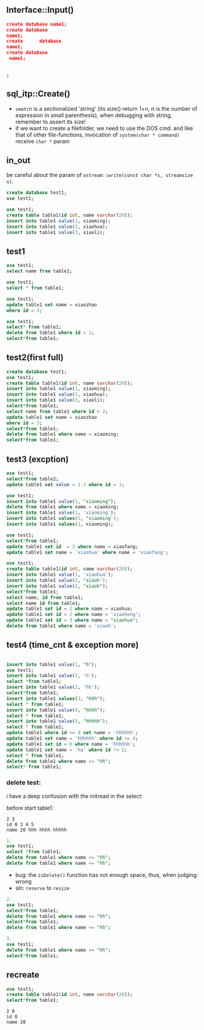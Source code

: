 ## Interface::Input()
```json
create database name1;
create database 
name1;
create      database
name1;
create database
 name1;


;
```

## sql_itp::Create()
- `smatch` is a sectionalized 'string' (its size() return 1+n, n is the number of expression in small parenthesis), when debugging with string, remember to assert its size!
- if we want to create a filefolder, we need to use the DOS cmd. and like that of other file-functions, invocation of `system(char * command)` receive `char *` param 


## in_out
be careful about the param of `ostream::write(const char *s, streamsize n)`.

```sql
create database test1;
use test1;

use test1;
create table table1(id int, name varchar(20));
insert into table1 value(1, xiaoming);
insert into table1 value(2, xiaohua);
insert into table1 value(3, xiaoli);
```

## test1
```sql
use test1;
select name from table1;

use test1;
select * from table1;

use test1;
update table1 set name = xiaozhao
where id = 3;

use test1;
select* from table1;
delete from table1 where id > 2;
select*from table1;
```

## test2(first full)
```sql
create database test1;
use test1;
create table table1(id int, name varchar(20));
insert into table1 value(1, xiaoming);
insert into table1 value(2, xiaohua);
insert into table1 value(3, xiaoli);
select*from table1;
select name from table1 where id > 2;
update table1 set name = xiaozhao
where id = 3;
select*from table1;
delete from table1 where name = xiaoming;
select*from table1;
```

## test3 (excption)
```sql
use test1;
select*from table2;
update table1 set value = 1.1 where id = 1;
```

```sql
use test1;
insert into table1 value(1, "xiaoming");
delete from table1 where name = xiaoming;
insert into table1 value(1, 'xiaoming');
insert into table1 values(1, "xiaoming');
insert into table1 values(1, xiaoming);
```

```sql
use test1;
select*from table1;
update table1 set id  = 2 where name = xiaofang;
update table1 set name = 'xiaohua' where name = 'xiaofang';
```

```sql
use test1;
create table table1(id int, name varchar(20));
insert into table1 value(1, 'xiaohua');
insert into table1 value(2, "xiaoh');
insert into table1 value(2, "xiaoh");
select*from table1;
select name, id from table1;
select name id from table1;
update table1 set id = 2 where name = xiaohua;
update table1 set id = 2 where name = 'xiaohong';
update table1 set id = 3 where name = "xiaohua";
delete from table1 where name = 'xiaoh';
```

## test4 (time_cnt & exception more)
```sql

insert into table1 value(1, "h");
use test1;
insert into table1 value(1, 'h');
select *from table1;
insert into table1 value(2, 'hh');
select*from table1;
insert into table1 values(3, "hhh");
select * from table1;
insert into table1 value(4, "hhhh");
select * from table1;
insert into table1 value(5, "hhhhh");
select * from table1;
update table1 where id >= 4 set name = 'hhhhhh';
update table1 set name = 'hhhhhh' where id >= 4;
update table1 set id = 6 where name = 'hhhhhh';
update table1 set name = 'ha' where id != 2;
select * from table1;
delete from table1 where name <= "hh";
select* from table1;

```

### delete test:
i have a deep confusion with the initread in the select:

before start table1:
```
2 3
id 0 3 4 5 
name 20 hhh hhhh hhhhh
```

```sql
1. 
use test1;
select *from table1;
delete from table1 where name <= "hh";
delete from table1 where name <= "hh";
```
- bug: the `isDelete()` function has not enough space, thus, when judging: wrong
- sln: `reserve` to `resize`

```sql
2.
use test1;
select*from table1;
delete from table1 where name <= "hh";
select*from table1;
delete from table1 where name <= "hh";

3.
use test1;
delete from table1 where name <= "hh";
select*from table1;

```


## recreate
```sql
use test1;
create table table1(id int, name varchar(20));
select*from table1;
```
```
2 0
id 0
name 20
```

